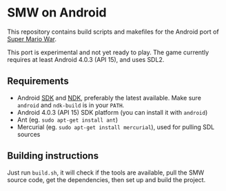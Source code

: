 SMW on Android
==============

This repository contains build scripts and makefiles for the Android port of [Super Mario War](https://github.com/mmatyas/supermariowar).

This port is experimental and not yet ready to play. The game currently requires at least Android 4.0.3 (API 15), and uses SDL2.

## Requirements

- Android [SDK](https://developer.android.com/sdk/index.html#Other) and [NDK](https://developer.android.com/ndk/index.html), preferably the latest available. Make sure `android` and `ndk-build` is in your `PATH`.
- Android 4.0.3 (API 15) SDK platform (you can install it with `android`)
- Ant (eg. `sudo apt-get install ant`)
- Mercurial (eg. `sudo apt-get install mercurial`), used for pulling SDL sources

## Building instructions

Just run `build.sh`, it will check if the tools are available, pull the SMW source code, get the dependencies, then set up and build the project.
